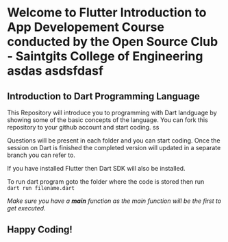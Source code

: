 # Welcome to Flutter Introduction to App Developement Course conducted by the Open Source Club - Saintgits College of Engineering asdas asdsfdasf
  
## Introduction to Dart Programming Language
This Repository will introduce you to programming with Dart landguage by showing some of the basic concepts of the language. You can fork this repository to your github account and start coding. ss
  
Questions will be present in each folder and you can start coding. 
Once the session on Dart is finished the completed version will updated in a separate branch you can refer to.  
  
If you have installed Flutter then Dart SDK will also be installed.  
  
To run dart program goto the folder where the code is stored then run  
    `dart run filename.dart`  
  
*Make sure you have a **main** function as the main function will be the first to get executed.*  
## Happy Coding!  
